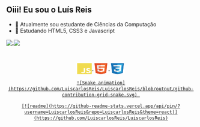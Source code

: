 ## Oiii! Eu sou o Luís Reis

- 🔭 Atualmente sou estudante de Ciências da Computação
- 🌱 Estudando HTML5, CSS3 e Javascript

<div>
  <a href="https://github.com/LuiscarlosReis">
  <img height="180em"   align="center" src="https://github-readme-stats.vercel.app/api?username=LuiscarlosReis&show_icons=true&theme=react&include_all_commits=true&count_private=true"/>
  <img height="180em"  align="center" src="https://github-readme-stats.vercel.app/api/top-langs/?username=LuiscarlosReis&layout=compact&langs_count=7&theme=react" />
</div>
  
  ##
  
  <div  align="center"> 
  <div style="display: inline_block"><br>
  <img align="center" alt="Rafa-Js" height="30" width="40" src="https://raw.githubusercontent.com/devicons/devicon/master/icons/javascript/javascript-plain.svg">
  <img align="center" alt="HTML" height="30" width="40" src="https://raw.githubusercontent.com/devicons/devicon/master/icons/html5/html5-original.svg">
  <img align="center" alt="CSS" height="30" width="40" src="https://raw.githubusercontent.com/devicons/devicon/master/icons/css3/css3-original.svg">
    
    ![Snake animation](https://github.com/LuiscarlosReis/LuiscarlosReis/blob/output/github-contribution-grid-snake.svg) 
    
  </div>
    
    [![readme](https://github-readme-stats.vercel.app/api/pin/?username=LuiscarlosReis&repo=LuiscarlosReis&theme=react)](https://github.com/LuiscarlosReis/LuiscarlosReis)
